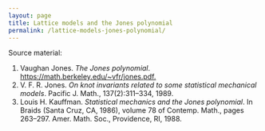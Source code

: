 ```yaml
---
layout: page
title: Lattice models and the Jones polynomial
permalink: /lattice-models-jones-polynomial/
---
```


Source material:

1. Vaughan Jones. _The Jones polynomial_. <https://math.berkeley.edu/~vfr/jones.pdf.>
1. V. F. R. Jones. _On knot invariants related to some statistical mechanical models_. Pacific J. Math., 137(2):311–334, 1989.
1. Louis H. Kauffman. _Statistical mechanics and the Jones polynomial_. In Braids (Santa Cruz, CA, 1986), volume 78 of Contemp. Math., pages 263–297. Amer. Math. Soc., Providence, RI, 1988.